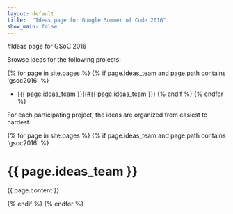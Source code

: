```yaml
---
layout: default
title:  "Ideas page for Google Summer of Code 2016"
show_main: false
---
```


#Ideas page for GSoC 2016


Browse ideas for the following projects:

{% for page in site.pages %}
{% if page.ideas_team and page.path contains 'gsoc2016' %}
* [{{ page.ideas_team }}](#{{ page.ideas_team }})
{% endif %}
{% endfor %}

For each participating project, the ideas are organized from easiest to hardest.

{% for page in site.pages %}
{% if page.ideas_team and page.path contains 'gsoc2016' %} 


# <a name="{{ page.ideas_team }}"></a>{{ page.ideas_team }}

{{ page.content }}  

{% endif %}
{% endfor %}
